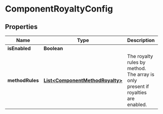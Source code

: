 

# ComponentRoyaltyConfig


## Properties

| Name | Type | Description | Notes |
|------------ | ------------- | ------------- | -------------|
|**isEnabled** | **Boolean** |  |  |
|**methodRules** | [**List&lt;ComponentMethodRoyalty&gt;**](ComponentMethodRoyalty.md) | The royalty rules by method. The array is only present if royalties are enabled. |  [optional] |



